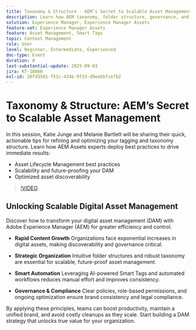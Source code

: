 ```yaml
---
title: Taxonomy & Structure - AEM’s Secret to Scalable Asset Management
description: Learn how AEM taxonomy, folder structure, governance, and Smart Tags unlock efficient digital asset management, boost discoverability, and ensure brand control.
solution: Experience Manager, Experience Manager Assets
feature-set: Experience Manager Assets
feature: Asset Management, Smart Tags
topic: Content Management
role: User
level: Beginner, Intermediate, Experienced
doc-type: Event
duration: 0
last-substantial-update: 2025-09-03
jira: KT-18860
exl-id: 20fd3501-f51c-424b-9f33-d9eebbfce7b2
---
```

# Taxonomy & Structure: AEM’s Secret to Scalable Asset Management

In this session, Katie Junge and Melanie Bartlett will be sharing their quick, actionable tips for refining and optimizing your tagging and taxonomy structure. Learn how AEM Assets experts deploy best practices to drive immediate results:

* Asset Lifecycle Management best practices
* Scalability and future-proofing your DAM
* Optimized asset discoverability

>[!VIDEO](https://video.tv.adobe.com/v/3471385/?learn=on&enablevpops)

## Unlocking Scalable Digital Asset Management

Discover how to transform your digital asset management (DAM) with Adobe Experience Manager (AEM) for greater efficiency and control.

* **Rapid Content Growth** Organizations face exponential increases in digital assets, making discoverability and governance critical.

* **Strategic Organization** Intuitive folder structures and robust taxonomy are essential for scalable, future-proof asset management.

* **Smart Automation** Leveraging AI-powered Smart Tags and automated workflows reduces manual effort and improves consistency.

* **Governance & Compliance** Clear policies, role-based permissions, and ongoing optimization ensure brand consistency and legal compliance.

By applying these principles, teams can boost productivity, maintain a unified brand, and avoid costly cleanups as they scale. Start building a DAM strategy that unlocks true value for your organization.

